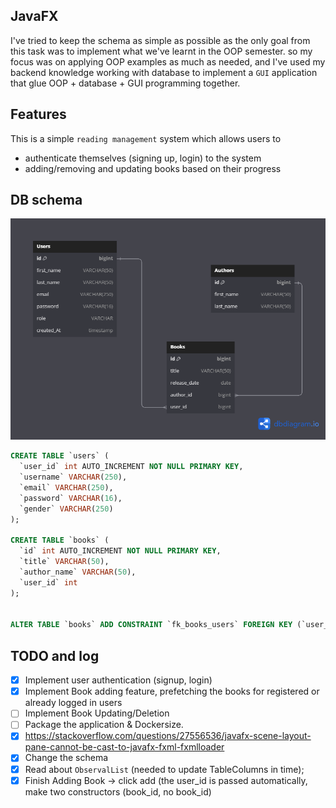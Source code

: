 ## JavaFX


I've tried to keep the schema as simple as possible as the only goal from this task was to implement what we've learnt in the OOP semester.
so my focus was on applying OOP examples as much as needed, and I've used my backend knowledge working with database to implement a `GUI`
application that glue OOP + database + GUI programming together.


## Features

This is a simple `reading management` system which allows users to
- authenticate themselves (signing up, login) to the system
- adding/removing and updating books based on their progress


## DB schema

![Database Schema Diagram](./assets/DB_SCHEMA.png)

```sql
CREATE TABLE `users` (
  `user_id` int AUTO_INCREMENT NOT NULL PRIMARY KEY,
  `username` VARCHAR(250),
  `email` VARCHAR(250),
  `password` VARCHAR(16),
  `gender` VARCHAR(250)
);

CREATE TABLE `books` (
  `id` int AUTO_INCREMENT NOT NULL PRIMARY KEY,
  `title` VARCHAR(50),
  `author_name` VARCHAR(50),
  `user_id` int
);


ALTER TABLE `books` ADD CONSTRAINT `fk_books_users` FOREIGN KEY (`user_id`) REFERENCES `users` (`user_id`);
```


## TODO and log
- [x] Implement user authentication (signup, login)
- [x] Implement Book adding feature, prefetching the books for registered or already logged in users
- [ ] Implement Book Updating/Deletion
- [ ] Package the application & Dockersize.
- [x] <https://stackoverflow.com/questions/27556536/javafx-scene-layout-pane-cannot-be-cast-to-javafx-fxml-fxmlloader>
- [x] Change the schema
- [x] Read about `ObservalList` (needed to update TableColumns in time);
- [x] Finish Adding Book -> click add (the user_id is passed automatically, make two constructors (book_id, no book_id)
